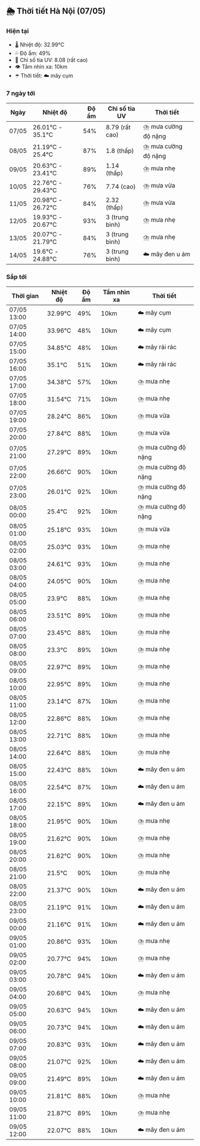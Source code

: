 ## 🌦️ Thời tiết Hà Nội (07/05)

### Hiện tại

- 🌡️ Nhiệt độ: 32.99℃
- 💦 Độ ẩm: 49%
- 🌟 Chỉ số tia UV: 8.08 (rất cao)
- 👁️ Tầm nhìn xa: 10km
- ☂️ Thời tiết: ☁️ mây cụm

### 7 ngày tới

| Ngày | Nhiệt độ | Độ ẩm | Chỉ số tia UV | Thời tiết |
| --- | --- | --- | --- | --- |
| 07/05 | 26.01℃ - 35.1℃ | 54% | 8.79 (rất cao) | ⛈️ mưa cường độ nặng |
| 08/05 | 21.19℃ - 25.4℃ | 87% | 1.8 (thấp) | ⛈️ mưa cường độ nặng |
| 09/05 | 20.63℃ - 23.41℃ | 89% | 1.14 (thấp) | ⛈️ mưa nhẹ |
| 10/05 | 22.76℃ - 29.43℃ | 76% | 7.74 (cao) | ⛈️ mưa vừa |
| 11/05 | 20.98℃ - 26.72℃ | 84% | 2.32 (thấp) | ⛈️ mưa vừa |
| 12/05 | 19.93℃ - 20.67℃ | 93% | 3 (trung bình) | ⛈️ mưa nhẹ |
| 13/05 | 20.07℃ - 21.79℃ | 84% | 3 (trung bình) | ⛈️ mưa nhẹ |
| 14/05 | 19.6℃ - 24.88℃ | 76% | 3 (trung bình) | ☁️ mây đen u ám |

### Sắp tới

| Thời gian | Nhiệt độ | Độ ẩm | Tầm nhìn xa | Thời tiết |
| --- | --- | --- | --- | --- |
| 07/05 13:00 | 32.99℃ | 49% | 10km | ☁️ mây cụm |
| 07/05 14:00 | 33.96℃ | 48% | 10km | ☁️ mây cụm |
| 07/05 15:00 | 34.85℃ | 48% | 10km | ☁️ mây rải rác |
| 07/05 16:00 | 35.1℃ | 51% | 10km | ☁️ mây rải rác |
| 07/05 17:00 | 34.38℃ | 57% | 10km | ⛈️ mưa nhẹ |
| 07/05 18:00 | 31.54℃ | 71% | 10km | ⛈️ mưa nhẹ |
| 07/05 19:00 | 28.24℃ | 86% | 10km | ⛈️ mưa vừa |
| 07/05 20:00 | 27.84℃ | 88% | 10km | ⛈️ mưa vừa |
| 07/05 21:00 | 27.29℃ | 89% | 10km | ⛈️ mưa cường độ nặng |
| 07/05 22:00 | 26.66℃ | 90% | 10km | ⛈️ mưa cường độ nặng |
| 07/05 23:00 | 26.01℃ | 92% | 10km | ⛈️ mưa cường độ nặng |
| 08/05 00:00 | 25.4℃ | 92% | 10km | ⛈️ mưa cường độ nặng |
| 08/05 01:00 | 25.18℃ | 93% | 10km | ⛈️ mưa vừa |
| 08/05 02:00 | 25.03℃ | 93% | 10km | ⛈️ mưa nhẹ |
| 08/05 03:00 | 24.61℃ | 93% | 10km | ⛈️ mưa nhẹ |
| 08/05 04:00 | 24.05℃ | 90% | 10km | ⛈️ mưa nhẹ |
| 08/05 05:00 | 23.9℃ | 88% | 10km | ⛈️ mưa nhẹ |
| 08/05 06:00 | 23.51℃ | 89% | 10km | ⛈️ mưa nhẹ |
| 08/05 07:00 | 23.45℃ | 88% | 10km | ⛈️ mưa nhẹ |
| 08/05 08:00 | 23.3℃ | 89% | 10km | ⛈️ mưa nhẹ |
| 08/05 09:00 | 22.97℃ | 89% | 10km | ⛈️ mưa nhẹ |
| 08/05 10:00 | 22.95℃ | 89% | 10km | ⛈️ mưa nhẹ |
| 08/05 11:00 | 23.14℃ | 87% | 10km | ⛈️ mưa nhẹ |
| 08/05 12:00 | 22.86℃ | 88% | 10km | ⛈️ mưa nhẹ |
| 08/05 13:00 | 22.71℃ | 88% | 10km | ⛈️ mưa nhẹ |
| 08/05 14:00 | 22.64℃ | 88% | 10km | ⛈️ mưa nhẹ |
| 08/05 15:00 | 22.43℃ | 88% | 10km | ☁️ mây đen u ám |
| 08/05 16:00 | 22.54℃ | 87% | 10km | ☁️ mây đen u ám |
| 08/05 17:00 | 22.15℃ | 89% | 10km | ☁️ mây đen u ám |
| 08/05 18:00 | 21.95℃ | 90% | 10km | ⛈️ mưa nhẹ |
| 08/05 19:00 | 21.62℃ | 90% | 10km | ⛈️ mưa nhẹ |
| 08/05 20:00 | 21.62℃ | 90% | 10km | ⛈️ mưa nhẹ |
| 08/05 21:00 | 21.5℃ | 90% | 10km | ⛈️ mưa nhẹ |
| 08/05 22:00 | 21.37℃ | 90% | 10km | ☁️ mây đen u ám |
| 08/05 23:00 | 21.19℃ | 91% | 10km | ☁️ mây đen u ám |
| 09/05 00:00 | 21.16℃ | 91% | 10km | ☁️ mây đen u ám |
| 09/05 01:00 | 20.86℃ | 93% | 10km | ⛈️ mưa nhẹ |
| 09/05 02:00 | 20.77℃ | 94% | 10km | ⛈️ mưa nhẹ |
| 09/05 03:00 | 20.78℃ | 94% | 10km | ☁️ mây đen u ám |
| 09/05 04:00 | 20.68℃ | 94% | 10km | ⛈️ mưa nhẹ |
| 09/05 05:00 | 20.63℃ | 94% | 10km | ☁️ mây đen u ám |
| 09/05 06:00 | 20.73℃ | 94% | 10km | ☁️ mây đen u ám |
| 09/05 07:00 | 20.83℃ | 93% | 10km | ☁️ mây đen u ám |
| 09/05 08:00 | 21.07℃ | 92% | 10km | ☁️ mây đen u ám |
| 09/05 09:00 | 21.49℃ | 89% | 10km | ☁️ mây đen u ám |
| 09/05 10:00 | 21.81℃ | 88% | 10km | ⛈️ mưa nhẹ |
| 09/05 11:00 | 21.87℃ | 89% | 10km | ⛈️ mưa nhẹ |
| 09/05 12:00 | 22.07℃ | 88% | 10km | ☁️ mây đen u ám |
